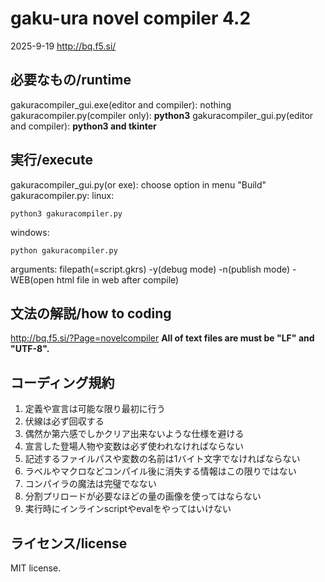 # gaku-ura novel compiler 4.2
2025-9-19
http://bq.f5.si/

## 必要なもの/runtime
gakuracompiler_gui.exe(editor and compiler): nothing
gakuracompiler.py(compiler only): **python3**
gakuracompiler_gui.py(editor and compiler): **python3 and tkinter**

## 実行/execute
gakuracompiler_gui.py(or exe): choose option in menu "Build"
gakuracompiler.py:
linux:
```
python3 gakuracompiler.py
```
windows:
```
python gakuracompiler.py
```
arguments: filepath(=script.gkrs) -y(debug mode) -n(publish mode) -WEB(open html file in web after compile)


## 文法の解説/how to coding
http://bq.f5.si/?Page=novelcompiler
**All of text files are must be "LF" and "UTF-8".**

## コーディング規約
1. 定義や宣言は可能な限り最初に行う
2. 伏線は必ず回収する
3. 偶然か第六感でしかクリア出来ないような仕様を避ける
4. 宣言した登場人物や変数は必ず使われなければならない
5. 記述するファイルパスや変数の名前は1バイト文字でなければならない
6. ラベルやマクロなどコンパイル後に消失する情報はこの限りではない
7. コンパイラの魔法は完璧でなない
8. 分割プリロードが必要なほどの量の画像を使ってはならない
9. 実行時にインラインscriptやevalをやってはいけない


## ライセンス/license
MIT license.


